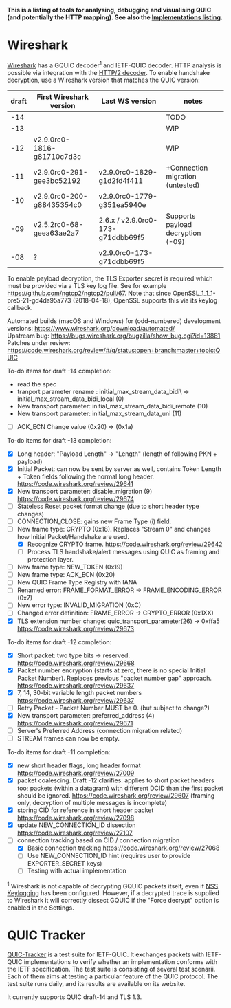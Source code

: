 
**This is a listing of tools for analysing, debugging and visualising QUIC (and potentially the HTTP mapping). See also the [Implementations listing](Implementations).**

# Wireshark
[Wireshark](https://wireshark.org/) has a GQUIC decoder<sup>1</sup> and IETF-QUIC decoder. HTTP analysis is possible via integration with the [HTTP/2 decoder](https://wiki.wireshark.org/HTTP2). To enable handshake decryption, use a Wireshark version that matches the QUIC version:

 | draft | First Wireshark version | Last WS version | notes |
 | -- | -- | -- | -- |
 | -14 | | | TODO |
 | -13 | | | WIP |
 | -12 | v2.9.0rc0-1816-g81710c7d3c | | WIP |
 | -11 | v2.9.0rc0-291-gee3bc52192 | v2.9.0rc0-1829-g1d2fd4f411 | +Connection migration (untested) |
 | -10 | v2.9.0rc0-200-g88435354c0 | v2.9.0rc0-1779-g351ea5940e
 | -09 | v2.5.2rc0-68-geea63ae2a7 | 2.6.x / v2.9.0rc0-173-g71ddbb69f5 | Supports payload decryption (-09) |
 | -08 | ? | v2.9.0rc0-173-g71ddbb69f5 |

To enable payload decryption, the TLS Exporter secret is required which must be provided via a TLS key log file. See for example https://github.com/ngtcp2/ngtcp2/pull/67. Note that since OpenSSL_1_1_1-pre5-21-gd4da95a773 (2018-04-18), OpenSSL supports this via its keylog callback.

Automated builds (macOS and Windows) for (odd-numbered) development versions: https://www.wireshark.org/download/automated/  
Upstream bug: https://bugs.wireshark.org/bugzilla/show_bug.cgi?id=13881  
Patches under review: https://code.wireshark.org/review/#/q/status:open+branch:master+topic:QUIC

To-do items for draft -14 completion:
- read the spec
- tranport parameter rename :  initial\_max\_stream\_data\_bidi\ =>  initial\_max\_stream\_data\_bidi\_local (0)
- New transport parameter: initial\_max\_stream\_data\_bidi\_remote (10)
- New transport parameter: initial\_max\_stream\_data\_uni (11)
- [ ] ACK\_ECN Change value (0x20) => (0x1a)

To-do items for draft -13 completion:
- [x] Long header: "Payload Length" -> "Length" (length of following PKN + payload)
- [x] Initial Packet: can now be sent by server as well, contains Token Length + Token fields following the normal long header. https://code.wireshark.org/review/29641
- [x] New transport parameter: disable\_migration (9) https://code.wireshark.org/review/29674 
- [ ] Stateless Reset packet format change (due to short header type changes)
- [ ] CONNECTION\_CLOSE: gains new Frame Type (i) field.
- [ ] New frame type: CRYPTO (0x18). Replaces "Stream 0" and changes how Initial Packet/Handshake are used.
  - [x] Recognize CRYPTO frame. https://code.wireshark.org/review/29642
  - [ ] Process TLS handshake/alert messages using QUIC as framing and protection layer.
- [ ] New frame type: NEW\_TOKEN (0x19)
- [ ] New frame type: ACK\_ECN (0x20)
- [ ] New QUIC Frame Type Registry with IANA
- [ ] Renamed error: FRAME_FORMAT_ERROR -> FRAME_ENCODING_ERROR (0x7)
- [ ] New error type: INVALID_MIGRATION (0xC)
- [ ] Changed error definition: FRAME_ERROR -> CRYPTO_ERROR (0x1XX)
- [x] TLS extension number change: quic_transport_parameter(26) -> 0xffa5 https://code.wireshark.org/review/29673 

To-do items for draft -12 completion:
- [x] Short packet: two type bits -> reserved. https://code.wireshark.org/review/29668
- [x] Packet number encryption (starts at zero, there is no special Initial Packet Number). Replaces previous "packet number gap" approach. https://code.wireshark.org/review/29637
- [x] 7, 14, 30-bit variable length packet numbers https://code.wireshark.org/review/29637
- [ ] Retry Packet - Packet Number MUST be 0. (but subject to change?)
- [x] New transport parameter: preferred\_address (4) https://code.wireshark.org/review/29671
- [ ] Server's Preferred Address (connection migration related)
- [ ] STREAM frames can now be empty.

To-do items for draft -11 completion:
- [x] new short header flags, long header format https://code.wireshark.org/review/27009
- [x] packet coalescing. Draft -12 clarifies: applies to short packet headers too; packets (within a datagram) with different DCID than the first packet should be ignored. https://code.wireshark.org/review/29607 (framing only, decryption of multiple messages is incomplete)
- [x] storing CID for reference in short header packet https://code.wireshark.org/review/27098
- [x] update NEW_CONNECTION_ID dissection https://code.wireshark.org/review/27107
- [ ] connection tracking based on CID / connection migration
  - [x] Basic connection tracking https://code.wireshark.org/review/27068
  - [ ] Use NEW_CONNECTION_ID hint (requires user to provide EXPORTER_SECRET keys)
  - [ ] Testing with actual implementation

<sup>1</sup> Wireshark is not capable of decrypting GQUIC packets itself, even if [NSS Keylogging](https://developer.mozilla.org/en-US/docs/Mozilla/Projects/NSS/Key_Log_Format) has been configured. However, if a decrypted trace is supplied to Wireshark it will correctly dissect GQUIC if the "Force decrypt" option is enabled in the Settings.

# QUIC Tracker
[QUIC-Tracker](https://quic-tracker.info.ucl.ac.be/) is a test suite for IETF-QUIC. It exchanges packets with IETF-QUIC implementations to verify whether an implementation conforms with the IETF specification. The test suite is consisting of several test scenarii. Each of them aims at testing a particular feature of the QUIC protocol. The test suite runs daily, and its results are available on its website.

It currently supports QUIC draft-14 and TLS 1.3.